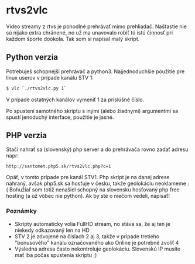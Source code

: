 # rtvs2vlc
Video streamy z rtvs je pohodlné prehrávať mimo prehliadač. Našťastie nie sú nijako extra chránené, no už ma unavovalo robiť tú istú činnosť pri každom športe dookola. Tak som si napísal malý skript.

## Python verzia
Potrebuješ schopnejší prehrávač a python3.
Najjednoduchšie použitie pre linux userov v prípade kanálu STV 1: 
```sh
$ vlc `./rtvs2vlc.py 1`
```
V prípade ostatných kanálov vymeniť 1 za príslúšné číslo.

Po spustení samotného skriptu s inými (alebo žiadnymi) argumentmi sa spustí jenoduchý interface, použitie je jasné.


## PHP verzia
Stačí nahrať sa (slovenský) php server a do prehrávača rovno zadať adresu napr:
```
http://santomet.php5.sk/rtvs2vlc.php?c=1
```
Opäť, v tomto prípade pre kanál STV1. Php skript je na danej adrese nahraný, avšak php5.sk sa hosťuje v česku, takže geolokáciu neoklameme :(
Bohužiaľ som totiž nenašiel schopný na slovensku hosťovaný php free hosting (a už vôbec nie python). Ak by ste o niečom vedeli, napísať!

### Poznámky

  - Skripty automaticky volia FullHD stream, no stáva sa, že aj ten je niekedy odkazovaný len na HD
  - STV 2 je zdvojené na číslach 2 aj 3, takže v prípade tretieho "bonusového" kanálu označovaného ako Online je potrebné zvoliť 4
  - Výsledná adresa často nekontroluje geolokáciu. Slovenskú IP musíte mať iba počas spustenia skriptu ;)
